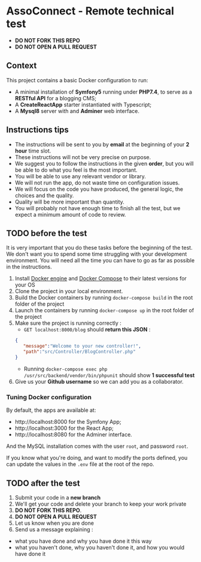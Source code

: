 # AssoConnect - Remote technical test

* **DO NOT FORK THIS REPO**
* **DO NOT OPEN A PULL REQUEST**

## Context

This project contains a basic Docker configuration to run:
* A minimal installation of **Symfony5** running under **PHP7.4**, to serve as a **RESTful API** for a blogging CMS;
* A **CreateReactApp** starter instantiated with Typescript;
* A **Mysql8** server with and **Adminer** web interface.


## Instructions tips

* The instructions will be sent to you by **email** at the beginning of your **2 hour** time slot.
* These instructions will not be very precise on purpose.
* We suggest you to follow the instructions in the given **order**, but you will be able to do what you feel is the most important.
* You will be able to use any relevant vendor or library.
* We will not run the app, do not waste time on configuration issues.
* We will focus on the code you have produced, the general logic, the choices and the quality.
* Quality will be more important than quantity.
* You will probably not have enough time to finish all the test, but we expect a minimum amount of code to review.

## TODO before the test

It is very important that you do these tasks before the beginning of the test. We don't want you to spend some time struggling with your development environment. You will need all the time you can have to go as far as possible in the instructions.

1. Install [Docker engine](https://docs.docker.com/install/) and [Docker Compose](https://docs.docker.com/compose/install/) to their latest versions for your OS
1. Clone the project in your local environment.
1. Build the Docker containers by running `docker-compose build` in the root folder of the project
1. Launch the containers by running `docker-compose up` in the root folder of the project
1. Make sure the project is running correctly :
   * `GET localhost:8000/blog` should **return this JSON** :
   ```json
   {
      "message":"Welcome to your new controller!",
      "path":"src/Controller/BlogController.php"
   }
   ```
   *  Running `docker-compose exec php /usr/src/backend/vendor/bin/phpunit` should show **1 successful test**
1. Give us your **Github username** so we can add you as a collaborator.

###  Tuning Docker configuration
By default, the apps are available at:
* http://localhost:8000 for the Symfony App;
* http://localhost:3000 for the React App;
* http://localhost:8080 for the Adminer interface.

And the MySQL installation comes with the user `root`, and password `root`.

If you know what you're doing, and want to modify the ports defined, you can update the values in the `.env` file at the root of the repo.

## TODO after the test

1. Submit your code in a **new branch**
1. We'll get your code and delete your branch to keep your work private
1. **DO NOT FORK THIS REPO**.
1. **DO NOT OPEN A PULL REQUEST**
1. Let us know when you are done
1. Send us a message explaining :
* what you have done and why you have done it this way
* what you haven't done, why you haven't done it, and how you would have done it
